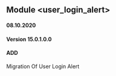 ## Module <user_login_alert>

#### 08.10.2020
#### Version 15.0.1.0.0
#### ADD
Migration Of User Login Alert
